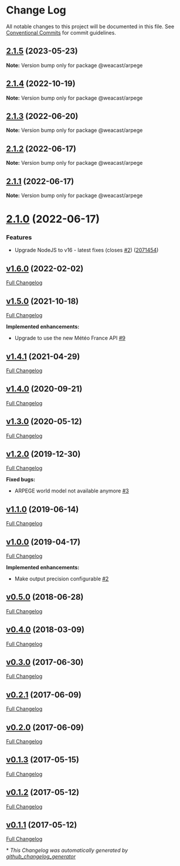 # Change Log

All notable changes to this project will be documented in this file.
See [Conventional Commits](https://conventionalcommits.org) for commit guidelines.

## [2.1.5](https://github.com/weacast/weacast/compare/v2.1.4...v2.1.5) (2023-05-23)

**Note:** Version bump only for package @weacast/arpege





## [2.1.4](https://github.com/weacast/weacast/compare/v2.1.3...v2.1.4) (2022-10-19)

**Note:** Version bump only for package @weacast/arpege





## [2.1.3](https://github.com/weacast/weacast/compare/v2.1.2...v2.1.3) (2022-06-20)

**Note:** Version bump only for package @weacast/arpege





## [2.1.2](https://github.com/weacast/weacast/compare/v2.1.1...v2.1.2) (2022-06-17)

**Note:** Version bump only for package @weacast/arpege






## [2.1.1](https://github.com/weacast/weacast/compare/v2.1.0...v2.1.1) (2022-06-17)

**Note:** Version bump only for package @weacast/arpege

# [2.1.0](https://github.com/weacast/weacast/compare/v2.0.3...v2.1.0) (2022-06-17)


### Features

* Upgrade NodeJS to v16 - latest fixes (closes [#2](https://github.com/weacast/weacast/issues/2)) ([2071454](https://github.com/weacast/weacast/commit/2071454415249f33ad16be37f5672606633250db))

## [v1.6.0](https://github.com/weacast/weacast-arpege/tree/v1.6.0) (2022-02-02)

[Full Changelog](https://github.com/weacast/weacast-arpege/compare/v1.5.0...v1.6.0)

## [v1.5.0](https://github.com/weacast/weacast-arpege/tree/v1.5.0) (2021-10-18)

[Full Changelog](https://github.com/weacast/weacast-arpege/compare/v1.4.1...v1.5.0)

**Implemented enhancements:**

- Upgrade to use the new Météo France API [\#9](https://github.com/weacast/weacast-arpege/issues/9)

## [v1.4.1](https://github.com/weacast/weacast-arpege/tree/v1.4.1) (2021-04-29)

[Full Changelog](https://github.com/weacast/weacast-arpege/compare/v1.4.0...v1.4.1)

## [v1.4.0](https://github.com/weacast/weacast-arpege/tree/v1.4.0) (2020-09-21)

[Full Changelog](https://github.com/weacast/weacast-arpege/compare/v1.3.0...v1.4.0)

## [v1.3.0](https://github.com/weacast/weacast-arpege/tree/v1.3.0) (2020-05-12)

[Full Changelog](https://github.com/weacast/weacast-arpege/compare/v1.2.0...v1.3.0)

## [v1.2.0](https://github.com/weacast/weacast-arpege/tree/v1.2.0) (2019-12-30)

[Full Changelog](https://github.com/weacast/weacast-arpege/compare/v1.1.0...v1.2.0)

**Fixed bugs:**

- ARPEGE world model not available anymore [\#3](https://github.com/weacast/weacast-arpege/issues/3)

## [v1.1.0](https://github.com/weacast/weacast-arpege/tree/v1.1.0) (2019-06-14)

[Full Changelog](https://github.com/weacast/weacast-arpege/compare/v1.0.0...v1.1.0)

## [v1.0.0](https://github.com/weacast/weacast-arpege/tree/v1.0.0) (2019-04-17)

[Full Changelog](https://github.com/weacast/weacast-arpege/compare/v0.5.0...v1.0.0)

**Implemented enhancements:**

- Make output precision configurable [\#2](https://github.com/weacast/weacast-arpege/issues/2)

## [v0.5.0](https://github.com/weacast/weacast-arpege/tree/v0.5.0) (2018-06-28)

[Full Changelog](https://github.com/weacast/weacast-arpege/compare/v0.4.0...v0.5.0)

## [v0.4.0](https://github.com/weacast/weacast-arpege/tree/v0.4.0) (2018-03-09)

[Full Changelog](https://github.com/weacast/weacast-arpege/compare/v0.3.0...v0.4.0)

## [v0.3.0](https://github.com/weacast/weacast-arpege/tree/v0.3.0) (2017-06-30)

[Full Changelog](https://github.com/weacast/weacast-arpege/compare/v0.2.1...v0.3.0)

## [v0.2.1](https://github.com/weacast/weacast-arpege/tree/v0.2.1) (2017-06-09)

[Full Changelog](https://github.com/weacast/weacast-arpege/compare/v0.2.0...v0.2.1)

## [v0.2.0](https://github.com/weacast/weacast-arpege/tree/v0.2.0) (2017-06-09)

[Full Changelog](https://github.com/weacast/weacast-arpege/compare/v0.1.3...v0.2.0)

## [v0.1.3](https://github.com/weacast/weacast-arpege/tree/v0.1.3) (2017-05-15)

[Full Changelog](https://github.com/weacast/weacast-arpege/compare/v0.1.2...v0.1.3)

## [v0.1.2](https://github.com/weacast/weacast-arpege/tree/v0.1.2) (2017-05-12)

[Full Changelog](https://github.com/weacast/weacast-arpege/compare/v0.1.1...v0.1.2)

## [v0.1.1](https://github.com/weacast/weacast-arpege/tree/v0.1.1) (2017-05-12)

[Full Changelog](https://github.com/weacast/weacast-arpege/compare/2021a74bc8b0a270eb65e2c7024df9d7c1148d40...v0.1.1)



\* *This Changelog was automatically generated by [github_changelog_generator](https://github.com/github-changelog-generator/github-changelog-generator)*
